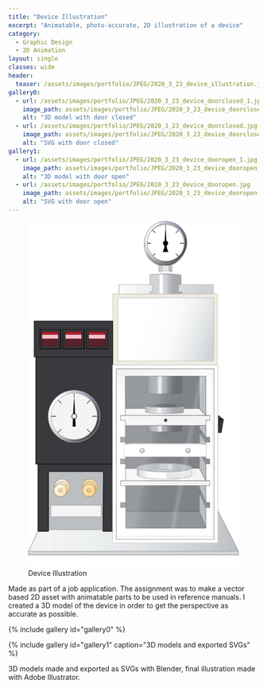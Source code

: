 ```yaml
---
title: "Device Illustration"
excerpt: "Animatable, photo-accurate, 2D illustration of a device"
category:
  - Graphic Design
  - 2D Animation
layout: single
classes: wide
header:
  teaser: /assets/images/portfolio/JPEG/2020_3_23_device_illustration.jpg
gallery0:
  - url: /assets/images/portfolio/JPEG/2020_3_23_device_doorclosed_1.jpg
    image_path: assets/images/portfolio/JPEG/2020_3_23_device_doorclosed_1.jpg
    alt: "3D model with door closed"
  - url: /assets/images/portfolio/JPEG/2020_3_23_device_doorclosed.jpg
    image_path: assets/images/portfolio/JPEG/2020_3_23_device_doorclosed.jpg
    alt: "SVG with door closed"
gallery1:
  - url: /assets/images/portfolio/JPEG/2020_3_23_device_dooropen_1.jpg
    image_path: assets/images/portfolio/JPEG/2020_3_23_device_dooropen_1.jpg
    alt: "3D model with door open"
  - url: /assets/images/portfolio/JPEG/2020_3_23_device_dooropen.jpg
    image_path: assets/images/portfolio/JPEG/2020_3_23_device_dooropen.jpg
    alt: "SVG with door open"
---
```


<figure class="align-center">
	<a href="/assets/images/portfolio/JPEG/2020_3_23_device_illustration.jpg"><img src="/assets/images/portfolio/JPEG/2020_3_23_device_illustration.jpg"></a>
  <figcaption>Device Illustration</figcaption>
</figure>

Made as part of a job application. The assignment was to make a vector based 2D asset with animatable parts to be used in reference manuals.
I created a 3D model of the device in order to get the perspective as accurate as possible.

{% include gallery id="gallery0" %}

{% include gallery id="gallery1" caption="3D models and exported SVGs" %}

3D models made and exported as SVGs with Blender, final illustration made with Adobe Illustrator.
